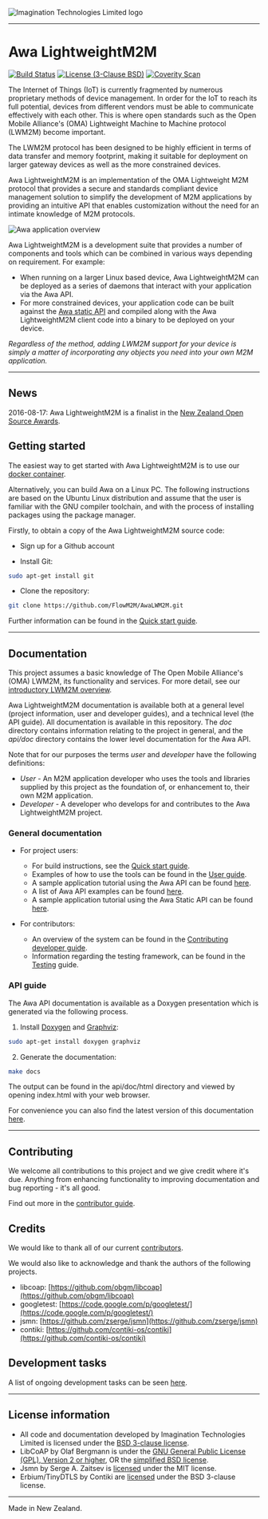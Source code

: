![Imagination Technologies Limited logo](doc/images/img.png)

----

# Awa LightweightM2M

[![Build Status](https://travis-ci.org/FlowM2M/AwaLWM2M.svg?branch=master)](https://travis-ci.org/FlowM2M/AwaLWM2M)
[![License (3-Clause BSD)](https://img.shields.io/badge/license-BSD%203--Clause-blue.svg?style=flat-square)](http://opensource.org/licenses/BSD-3-Clause)
[![Coverity Scan](https://scan.coverity.com/projects/8186/badge.svg)](https://scan.coverity.com/projects/flowm2m-awalwm2m)

The Internet of Things (IoT) is currently fragmented by numerous proprietary methods of device management. In order
for the IoT to reach its full potential, devices from different vendors must be able to communicate effectively with
each other. This is where open standards such as the Open Mobile Alliance's (OMA) Lightweight Machine to Machine protocol
(LWM2M) become important.

The LWM2M protocol has been designed to be highly efficient in terms of data transfer and memory footprint, making it
suitable for deployment on larger gateway devices as well as the more constrained devices.

Awa LightweightM2M is an implementation of the OMA Lightweight M2M protocol that provides a secure and standards compliant
device management solution to simplify the development of M2M applications by providing an intuitive API that enables
customization without the need for an intimate knowledge of M2M protocols.

![Awa application overview](doc/images/Awa_application_overview.png)

Awa LightweightM2M is a development suite that provides a number of components and tools which can be combined in various
ways depending on requirement. For example:

* When running on a larger Linux based device, Awa LightweightM2M can be deployed as a series of daemons that interact
  with your application via the Awa API.
* For more constrained devices, your application code can be built against the [Awa static API](doc/Awa_Static_API.md)
  and compiled along with the Awa LightweightM2M client code into a binary to be deployed on your device.

*Regardless of the method, adding LWM2M support for your device is simply a matter of incorporating
any objects you need into your own M2M application.*

----

## News

2016-08-17: Awa LightweightM2M is a finalist in the [New Zealand Open Source Awards](http://nzosa.org.nz/news-and-media/finalists-for-the-2016-new-zealand-open-source-awards/).

## Getting started

The easiest way to get started with Awa LightweightM2M is to use our [docker container](doc/docker.md).

Alternatively, you can build Awa on a Linux PC.  The following instructions are based on the Ubuntu Linux distribution
and assume that the user is familiar with the GNU compiler toolchain, and with the process of installing packages using
the package manager.

Firstly, to obtain a copy of the Awa LightweightM2M source code:

* Sign up for a Github account

* Install Git:

```sh
sudo apt-get install git
```

* Clone the repository:

```sh
git clone https://github.com/FlowM2M/AwaLWM2M.git
```

Further information can be found in the [Quick start guide](doc/starters_guide.md).

----

## Documentation

This project assumes a basic knowledge of The Open Mobile Alliance's (OMA) LWM2M, its functionality and services. For more
detail, see our [introductory LWM2M overview](doc/lwm2m_overview.md).

Awa LightweightM2M documentation is available both at a general level (project information, user and developer guides),
and a technical level (the API guide). All documentation is available in this repository. The *doc* directory contains
information relating to the project in general, and the *api/doc* directory contains the lower level documentation for
the Awa API.

Note that for our purposes the terms *user* and *developer* have the following definitions:

* *User* - An M2M application developer who uses the tools and libraries supplied by this project as the foundation of,
  or enhancement to, their own M2M application.
* *Developer* - A developer who develops for and contributes to the Awa LightweightM2M project.

### General documentation

* For project users:

  * For build instructions, see the [Quick start guide](doc/starters_guide.md).
  * Examples of how to use the tools can be found in the [User guide](doc/userguide.md).
  * A sample application tutorial using the Awa API can be found [here](doc/example_app_api.md).
  * A list of Awa API examples can be found [here](doc/example_api_list.md).
  * A sample application tutorial using the Awa Static API can be found [here](doc/example_app_static_api.md).

* For contributors:

  * An overview of the system can be found in the [Contributing developer guide](doc/developer_guide.md).
  * Information regarding the testing framework, can be found in the [Testing](doc/testing.md) guide.

### API guide

The Awa API documentation is available as a Doxygen presentation which is generated via the following process.

  1. Install [Doxygen](http://www.stack.nl/~dimitri/doxygen/download.html) and [Graphviz](http://www.graphviz.org):

```sh
sudo apt-get install doxygen graphviz
```

  2. Generate the documentation:

```sh
make docs
```

The output can be found in the api/doc/html directory and viewed by opening index.html with your web browser.

For convenience you can also find the latest version of this documentation [here](http://flowm2m.github.io/AwaLWM2M-docs/index.html).

----

## Contributing

We welcome all contributions to this project and we give credit where it's due. Anything from enhancing functionality to
improving documentation and bug reporting - it's all good.

Find out more in the [contributor guide](CONTRIBUTING.md).

## Credits

We would like to thank all of our current [contributors](CONTRIBUTORS).

We would also like to acknowledge and thank the authors of the following projects.

* libcoap: [https://github.com/obgm/libcoap](https://github.com/obgm/libcoap)
* googletest: [https://code.google.com/p/googletest/](https://code.google.com/p/googletest/)
* jsmn: [https://github.com/zserge/jsmn](https://github.com/zserge/jsmn)
* contiki: [https://github.com/contiki-os/contiki](https://github.com/contiki-os/contiki)

## Development tasks

A list of ongoing development tasks can be seen [here](https://github.com/FlowM2M/AwaLWM2M/wiki/Development-task-list).

----

## License information

* All code and documentation developed by Imagination Technologies Limited is licensed under the [BSD 3-clause license](LICENSE).
* LibCoAP by Olaf Bergmann is under the [GNU General Public License (GPL), Version 2 or higher](https://github.com/obgm/libcoap/blob/develop/LICENSE.GPL),
  OR the [simplified BSD license](https://github.com/obgm/libcoap/blob/develop/LICENSE.BSD).
* Jsmn by Serge A. Zaitsev is [licensed](https://github.com/zserge/jsmn/blob/master/LICENSE) under the MIT license.
* Erbium/TinyDTLS by Contiki are [licensed](https://github.com/contiki-os/contiki/blob/master/LICENSE) under
  the BSD 3-clause license.

----

Made in New Zealand.
